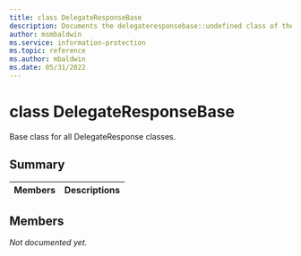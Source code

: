 ```yaml
---
title: class DelegateResponseBase 
description: Documents the delegateresponsebase::undefined class of the Microsoft Information Protection (MIP) SDK.
author: msmbaldwin
ms.service: information-protection
ms.topic: reference
ms.author: mbaldwin
ms.date: 05/31/2022
---
```


# class DelegateResponseBase 
Base class for all DelegateResponse classes.
  
## Summary
 Members                        | Descriptions                                
--------------------------------|---------------------------------------------
  
## Members
_Not documented yet._
